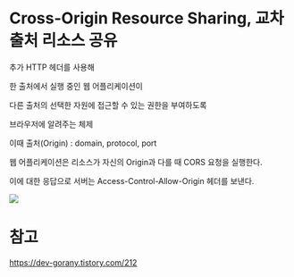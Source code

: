 # Cross-Origin Resource Sharing, 교차 출처 리소스 공유

추가 HTTP 헤더를 사용해 

한 출처에서 실행 중인 웹 어플리케이션이 

다른 출처의 선택한 자원에 접근할 수 있는 권한을 부여하도록 

브라우저에 알려주는 체제

이때 출처(Origin) : domain, protocol, port

웹 어플리케이션은 리소스가 자신의 Origin과 다를 때 CORS 요청을 실행한다.

이에 대한 응답으로 서버는 Access-Control-Allow-Origin 헤더를 보낸다.

![](https://i.imgur.com/XLZ9EBA.png)


# 참고
https://dev-gorany.tistory.com/212